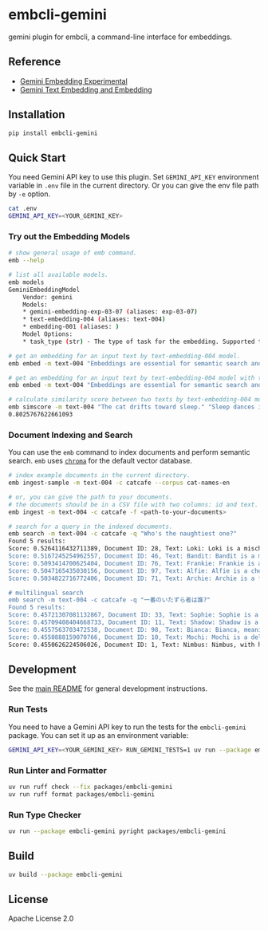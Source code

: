 # embcli-gemini

gemini plugin for embcli, a command-line interface for embeddings.

## Reference

- [Gemini Embedding Experimental](https://ai.google.dev/gemini-api/docs/models#gemini-embedding)
- [Gemini Text Embedding and Embedding](https://ai.google.dev/gemini-api/docs/models#text-embedding)

## Installation

```bash
pip install embcli-gemini
```

## Quick Start

You need Gemini API key to use this plugin. Set `GEMINI_API_KEY` environment variable in `.env` file in the current directory. Or you can give the env file path by `-e` option.

```bash
cat .env
GEMINI_API_KEY=<YOUR_GEMINI_KEY>
```

### Try out the Embedding Models

```bash
# show general usage of emb command.
emb --help

# list all available models.
emb models
GeminiEmbeddingModel
    Vendor: gemini
    Models:
    * gemini-embedding-exp-03-07 (aliases: exp-03-07)
    * text-embedding-004 (aliases: text-004)
    * embedding-001 (aliases: )
    Model Options:
    * task_type (str) - The type of task for the embedding. Supported task types: 'semantic_similarity', 'classification', 'clustering', 'retrieval_document', 'retrieval_query', 'question_answering', 'fact_verification', 'code_retrieval_query'

# get an embedding for an input text by text-embedding-004 model.
emb embed -m text-004 "Embeddings are essential for semantic search and RAG apps."

# get an embedding for an input text by text-embedding-004 model with task_type=retrieval_query.
emb embed -m text-004 "Embeddings are essential for semantic search and RAG apps." -o task_type retrieval_query

# calculate similarity score between two texts by text-embedding-004 model. the default metric is cosine similarity.
emb simscore -m text-004 "The cat drifts toward sleep." "Sleep dances in the cat's eyes."
0.8025767622661093
```

### Document Indexing and Search

You can use the `emb` command to index documents and perform semantic search. `emb` uses [`chroma`](https://github.com/chroma-core/chroma) for the default vector database.

```bash
# index example documents in the current directory.
emb ingest-sample -m text-004 -c catcafe --corpus cat-names-en

# or, you can give the path to your documents.
# the documents should be in a CSV file with two columns: id and text. the separator should be comma.
emb ingest -m text-004 -c catcafe -f <path-to-your-documents>

# search for a query in the indexed documents.
emb search -m text-004 -c catcafe -q "Who's the naughtiest one?"
Found 5 results:
Score: 0.5264116432711389, Document ID: 28, Text: Loki: Loki is a mischievous and clever cat, always finding new ways to entertain himself, sometimes at his humans' expense. He is a master of stealth and surprise attacks on toys. Despite his playful trickery, Loki is incredibly charming and affectionate, easily winning hearts with his roguish appeal.
Score: 0.5167245254962557, Document ID: 46, Text: Bandit: Bandit is a mischievous cat, often with mask-like markings, always on the lookout for his next playful heist of a toy or treat. He is clever and energetic, loving to chase and pounce. Despite his roguish name, Bandit is a loving companion who enjoys a good cuddle after his adventures.
Score: 0.5093414700625404, Document ID: 76, Text: Frankie: Frankie is a boisterous and playful cat, full of charm and mischief. He loves to zoom around the house and engage in energetic play sessions, especially with crinkly toys. Frankie is also very affectionate, often seeking out his humans for cuddles and purrs after his bursts of energy, a fun-loving friend.
Score: 0.5047165435030156, Document ID: 97, Text: Alfie: Alfie is a cheerful and mischievous little cat, always getting into playful trouble with a charming innocence. He loves exploring small spaces and batting at dangling objects. Alfie is incredibly affectionate, quick to purr and eager for cuddles, a delightful bundle of joy and entertainment for his humans.
Score: 0.5034822716772406, Document ID: 71, Text: Archie: Archie is a friendly and slightly goofy ginger cat, always up for a bit of fun and a good meal. He is very sociable and loves attention from anyone willing to give it. Archie enjoys playful wrestling and will often follow his humans around, offering cheerful chirps and affectionate head-bumps.

# multilingual search
emb search -m text-004 -c catcafe -q "一番のいたずら者は誰?"
Found 5 results:
Score: 0.45721307081132867, Document ID: 33, Text: Sophie: Sophie is a refined and intelligent cat, perhaps a Russian Blue, with a gentle demeanor. She is observant and thoughtful, often studying her surroundings before acting. Sophie enjoys quiet playtime and affectionate cuddles on her own terms, forming deep and meaningful bonds with her chosen humans with quiet grace.
Score: 0.45709408404668733, Document ID: 11, Text: Shadow: Shadow is a mysterious black cat, often materializing silently beside you. He enjoys quiet observation from hidden spots, his golden eyes keenly watching everything. Though initially reserved, Shadow forms deep bonds, offering gentle head-bumps and soft purrs to those he trusts, an enigmatic yet loving companion.
Score: 0.4557563703472538, Document ID: 98, Text: Bianca: Bianca, meaning white, is often a beautiful pure white cat with an air of serene elegance. She enjoys quiet, sunlit naps and gentle affection, her purrs like soft whispers. Bianca is a calming presence, bringing a touch of grace and peacefulness to her home, a truly lovely companion.
Score: 0.4550888159070766, Document ID: 10, Text: Mochi: Mochi is a delightfully round and fluffy cat, as sweet and soft as her namesake. She is a champion napper, always seeking the warmest, coziest spot for a snooze. A true lap cat, Mochi's gentle purr is a constant, comforting presence, and she adores soft pets and chin scratches.
Score: 0.4550626224506026, Document ID: 1, Text: Nimbus: Nimbus, with his voluminous, cloud-like white fur, embodies serene gentleness. He is an affectionate companion, delighting in long, quiet cuddle sessions and purring contentedly. Often found observing the world from a sunny windowsill, his calm demeanor makes him a peaceful presence, a truly tranquil friend who enjoys soft pets.
```


## Development

See the [main README](https://github.com/mocobeta/embcli/blob/main/README.md) for general development instructions.

### Run Tests

You need to have a Gemini API key to run the tests for the `embcli-gemini` package. You can set it up as an environment variable:

```bash
GEMINI_API_KEY=<YOUR_GEMINI_KEY> RUN_GEMINI_TESTS=1 uv run --package embcli-gemini pytest packages/embcli-gemini/tests/
```

### Run Linter and Formatter

```bash
uv run ruff check --fix packages/embcli-gemini
uv run ruff format packages/embcli-gemini
```

### Run Type Checker

```bash
uv run --package embcli-gemini pyright packages/embcli-gemini
```

## Build

```bash
uv build --package embcli-gemini
```

## License

Apache License 2.0
